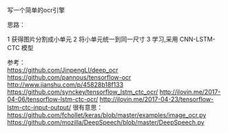 写一个简单的ocr引擎

思路：

1 获得图片分割成小单元
2 将小单元统一到同一尺寸
3 学习,采用 CNN-LSTM-CTC 模型


参考：  
https://github.com/JinpengLI/deep_ocr
https://github.com/pannous/tensorflow-ocr
http://www.jianshu.com/p/45828b18f133
https://github.com/synckey/tensorflow_lstm_ctc_ocr/
http://ilovin.me/2017-04-06/tensorflow-lstm-ctc-ocr/
http://ilovin.me/2017-04-23/tensorflow-lstm-ctc-input-output/
很有意思：
https://github.com/fchollet/keras/blob/master/examples/image_ocr.py
https://github.com/mozilla/DeepSpeech/blob/master/DeepSpeech.py